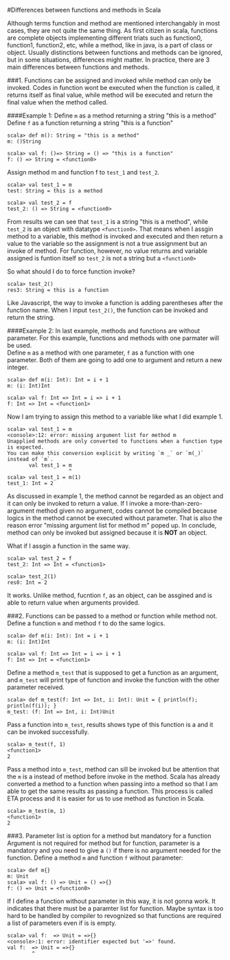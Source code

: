 #Differences between functions and methods in Scala

Although terms function and method are mentioned interchangably in most cases, they are not quite the same thing. As first citizen in scala, functions are complete objects implementing different triats such as function0, function1, function2, etc, while a method, like in java, is a part of class or object. Usually distinctions between functions and methods can be ignored, but in some situations, differences might matter. In practice, there are 3 main differences between functions and methods.

###1. Functions can be assigned and invoked while method can only be invoked. 
Codes in function wont be executed when the function is called, it returns itself as final value, while method will be executed and return the final value when the method called.

####Example 1: 
Define `m` as a method returning a string "this is a method"  
Define `f` as a function returning a string "this is a function"
```
scala> def m(): String = "this is a method"
m: ()String

scala> val f: ()=> String = () => "this is a function"
f: () => String = <function0>
```
Assign method m and function f to `test_1` and `test_2`.
```
scala> val test_1 = m
test: String = this is a method

scala> val test_2 = f
test_2: () => String = <function0>
```
From results we can see that `test_1` is a string "this is a method", while `test_2` is an object with datatype `<function0>`. That means when I assgin method to a variable, this method is invoked and executed and then return a value to the variable so the assignment is not a true assignment but an invoke of method. For function, however, no value returns and variable assigned is funtion itself so `test_2` is not a string but a `<function0>`  

So what should I do to force function invoke?
```
scala> test_2()
res3: String = this is a function
```
Like Javascript, the way to invoke a function is adding parentheses after the function name. When I input `test_2()`, the function can be invoked and return the string.

####Example 2:
In last example, methods and functions are without parameter. For this example, functions and methods with one parmater will be used.  
Define `m` as a method with one parameter, `f` as a function with one parameter. Both of them are going to add one to argument and return a new integer.
```
scala> def m(i: Int): Int = i + 1
m: (i: Int)Int

scala> val f: Int => Int = i => i + 1
f: Int => Int = <function1>
```
Now I am trying to assign this method to a variable like what I did example 1.
```
scala> val test_1 = m
<console>:12: error: missing argument list for method m
Unapplied methods are only converted to functions when a function type is expected.
You can make this conversion explicit by writing `m _` or `m(_)` instead of `m`.
       val test_1 = m
                    ^
scala> val test_1 = m(1)
test_1: Int = 2
```
As discussed in example 1, the method cannot be regarded as an object and it can only be invoked to return a value. If I invoke a more-than-zero-argument method given no argument, codes cannot be compiled because logics in the method cannot be executed without parameter. That is also the reason error "missing argument list for method m" poped up. In conclude, method can only be invoked but assigned because it is <b>NOT</b> an object.  

What if I assgin a function in the same way.
```
scala> val test_2 = f
test_2: Int => Int = <function1>

scala> test_2(1)
res0: Int = 2
```
It works. Unlike method, fucntion `f`, as an object, can be assgined and is able to return value when arguments provided.

###2. Functions can be passed to a method or function while method not.
Define a function `m` and method `f` to do the same logics.
```
scala> def m(i: Int): Int = i + 1
m: (i: Int)Int

scala> val f: Int => Int = i => i + 1
f: Int => Int = <function1>
```

Define a method `m_test` that is supposed to get a function as an argument, and `m_test` will print type of function and invoke the function with the other parameter received.
```
scala> def m_test(f: Int => Int, i: Int): Unit = { println(f); println(f(i)); }
m_test: (f: Int => Int, i: Int)Unit
```
Pass a function into `m_test`, results shows type of this function is a <function1> and it can be invoked successfully.
```
scala> m_test(f, 1)
<function1>
2
```
Pass a method into `m_test`, method can sill be invoked but be attention that the `m` is a <function1> instead of method before invoke in the method. Scala has already converted a method to a function when passing into a method so that I am able to get the same results as passing a function. This process is called ETA process and it is easier for us to use method as function in Scala.
```
scala> m_test(m, 1)
<function1>
2
```
###3. Parameter list is option for a method but mandatory for a function 
Argument is not required for method but for function, parameter is a mandatory and you need to give a `()` if there is no argument needed for the function.
Define a method `m` and function `f` without parameter:
```
scala> def m{}
m: Unit
scala> val f: () => Unit = () =>{}
f: () => Unit = <function0>
```
If I define a function without parameter in this way, it is not gonna work. It indicates that there must be a paramter list for function. Maybe syntax is too hard to be handled by compiler to revognized so that functions are required a list of parameters even if is is empty.
```
scala> val f:  => Unit = =>{}
<console>:1: error: identifier expected but '=>' found.
val f:  => Unit = =>{}
        ^
```
